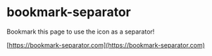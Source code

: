 # bookmark-separator

Bookmark this page to use the icon as a separator!

[https://bookmark-separator.com](https://bookmark-separator.com)